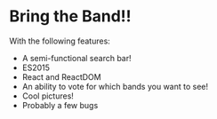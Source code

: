 # Bring the Band!!

With the following features:

* A semi-functional search bar!
* ES2015
* React and ReactDOM
* An ability to vote for which bands you want to see!
* Cool pictures!
* Probably a few bugs
